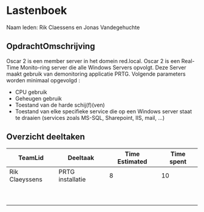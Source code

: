 # Lastenboek

Naam leden: Rik Claessens en Jonas Vandegehuchte

## OpdrachtOmschrijving

Oscar 2 is een member server in het domein red.local. Oscar 2 is een Real-Time Monito-ring server die alle Windows Servers opvolgt. Deze Server maakt gebruik van demonitoring applicatie PRTG.
Volgende parameters worden minimaal opgevolgd :
- CPU gebruik
- Geheugen gebruik
- Toestand van de harde schij(f)(ven)
- Toestand van elke specifieke service die op een Windows server staat te draaien (services zoals MS-SQL, Sharepoint, IIS, mail, ...)

## Overzicht deeltaken

| TeamLid                     | Deeltaak          | Time Estimated | Time spent  |
| --------------              | --------------    | -------------- | ----------- |
| Rik Claeyssens              | PRTG installatie  | 8              | 10          |
|                             |                   |                |             |
|                             |                   |                |             |
|                             |                   |                |             |
|                             |                   |                |             |
|                             |                   |                |             |
|                             |                   |                |             |
|                             |                   |                |             |
|                             |                   |                |             |
|                             |                   |                |             |


